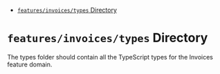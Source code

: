 <!-- START doctoc generated TOC please keep comment here to allow auto update -->
<!-- DON'T EDIT THIS SECTION, INSTEAD RE-RUN doctoc TO UPDATE -->

- [`features/invoices/types` Directory](#featuresinvoicestypes-directory)

<!-- END doctoc generated TOC please keep comment here to allow auto update -->

# `features/invoices/types` Directory

The types folder should contain all the TypeScript types for the Invoices feature domain.
